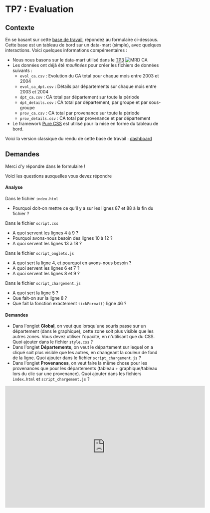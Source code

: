 # TP7 : Evaluation

## Contexte

En se basant sur cette <a href="https://plnkr.co/edit/tRSrVuaeWGCWxxfV?preview" target="_blank">base de travail</a>, répondez au formulaire ci-dessous. Cette base est un tableau de bord sur un data-mart (simple), avec quelques interactions. Voici quelques informations compémentaires :

- Nous nous basons sur le data-mart utilisé dans le [TP3](https://fxjollois.github.io/cours-2020-2021/stid-2afa--sid/tp3)
![MRD CA](https://fxjollois.github.io/cours-sql/bases/ca.png)
- Les données ont déjà été *moulinées* pour créer les fichiers de données suivants :
    - `evol_ca.csv` : Evolution du CA total pour chaque mois entre 2003 et 2004
    - `evol_ca_dpt.csv` : Détails par départements sur chaque mois entre 2003 et 2004
    - `dpt_ca.csv` : CA total par département sur toute la période
    - `dpt_details.csv` : CA total par département, par groupe et par sous-groupe
    - `prov_ca.csv` : CA total par provenance sur toute la période
    - `prov_details.csv` : CA total par provenance et par département
- Le framework [Pure CSS](https://purecss.io/) est utilisé pour la mise en forme du tableau de bord.

Voici la version classique du rendu de cette base de travail : [dashboard](tp7-base/)

## Demandes

Merci d'y répondre dans le formulaire !

Voici les questions auxquelles vous devez répondre

#### Analyse 

Dans le fichier `index.html`
- Pourquoi doit-on mettre ce qu'il y a sur les lignes 87 et 88 à la fin du fichier ?

Dans le fichier `script.css`
- A quoi servent les lignes 4 à 9 ?
- Pourquoi avons-nous besoin des lignes 10 à 12 ?
- A quoi servent les lignes 13 à 18 ?

Dans le fichier `script_onglets.js`
- A quoi sert la ligne 4, et pourquoi en avons-nous besoin ?
- A quoi servent les lignes 6 et 7 ?
- A quoi servent les lignes 8 et 9 ?

Dans le fichier `script_chargement.js`
- A quoi sert la ligne 5 ?
- Que fait-on sur la ligne 8 ?
- Que fait la fonction exactement `tickFormat()` ligne 46 ?

#### Demandes

- Dans l'onglet **Global**, on veut que lorsqu'une souris passe sur un département (dans le graphique), cette zone soit plus visible que les autres zones. Vous devez utiliser l'opacité, en n'utilisant que du CSS. Quoi ajouter dans le fichier `style.css` ?
- Dans l'onglet **Départements**, on veut le département sur lequel on a cliqué soit plus visible que les autres, en changeant la couleur de fond de la ligne. Quoi ajouter dans le fichier `script_chargement.js` ?
- Dans l'onglet **Provenances**, on veut faire la même chose pour les provenances que pour les départements (tableau + graphique/tableau lors du clic sur une provenance). Quoi ajouter dans les fichiers `index.html` et `script_chargement.js` ?



<iframe src="https://docs.google.com/forms/d/e/1FAIpQLSeM0Hto8yQbEQGACkixq9nRdmuzs6lpUYvgRk9tbFfa9KtNXg/viewform?embedded=true" width="640" height="390" frameborder="0" marginheight="0" marginwidth="0">Chargement…</iframe>


